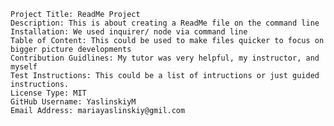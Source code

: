 
    Project Title: ReadMe Project
    Description: This is about creating a ReadMe file on the command line
    Installation: We used inquirer/ node via command line
    Table of Content: This could be used to make files quicker to focus on bigger picture developments
    Contribution Guidlines: My tutor was very helpful, my instructor, and myself
    Test Instructions: This could be a list of intructions or just guided instructions.
    License Type: MIT
    GitHub Username: YaslinskiyM
    Email Address: mariayaslinskiy@gmil.com

    